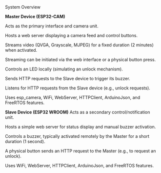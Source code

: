 System Overview

**Master Device (ESP32-CAM)**

Acts as the primary interface and camera unit.

Hosts a web server displaying a camera feed and control buttons.

Streams video (QVGA, Grayscale, MJPEG) for a fixed duration (2 minutes) when activated.

Streaming can be initiated via the web interface or a physical button press.

Controls an LED locally (simulating an unlock mechanism).

Sends HTTP requests to the Slave device to trigger its buzzer.

Listens for HTTP requests from the Slave device (e.g., unlock requests).

Uses esp_camera, WiFi, WebServer, HTTPClient, ArduinoJson, and FreeRTOS features.

**Slave Device (ESP32 WROOM)**
Acts as a secondary control/notification unit.

Hosts a simple web server for status display and manual buzzer activation.

Controls a buzzer, typically activated remotely by the Master for a short duration (1 second).

A physical button sends an HTTP request to the Master (e.g., to request an unlock).

Uses WiFi, WebServer, HTTPClient, ArduinoJson, and FreeRTOS features.
